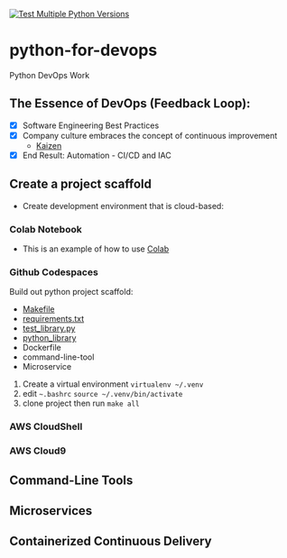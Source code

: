 [![Test Multiple Python Versions](https://github.com/jlo87/python-for-devops/actions/workflows/main.yml/badge.svg)](https://github.com/jlo87/python-for-devops/actions/workflows/main.yml)
# python-for-devops
Python DevOps Work

## The Essence of DevOps (Feedback Loop):
- [x] Software Engineering Best Practices
- [x] Company culture embraces the concept of continuous improvement
    - [Kaizen](https://en.wikipedia.org/wiki/Kaizen)
- [x] End Result: Automation - CI/CD and IAC

## Create a project scaffold

* Create development environment that is cloud-based:

### Colab Notebook

* This is an example of how to use [Colab](https://github.com/jlo87/python-for-devops/blob/main/python_9_22.ipynb)

### Github Codespaces

Build out python project scaffold:

* [Makefile](https://github.com/jlo87/python-for-devops/blob/main/Makefile)
* [requirements.txt](https://github.com/jlo87/python-for-devops/blob/main/requirements.txt)
* [test_library.py](https://github.com/jlo87/python-for-devops/blob/main/test_devopslib.py)
* [python_library](https://github.com/jlo87/python-for-devops/tree/main/devopslib)
* Dockerfile
* command-line-tool
* Microservice

1. Create a virtual environment `virtualenv ~/.venv`
2. edit `~.bashrc` `source ~/.venv/bin/activate`
3. clone project then run `make all`

### AWS CloudShell
### AWS Cloud9

## Command-Line Tools

## Microservices

## Containerized Continuous Delivery